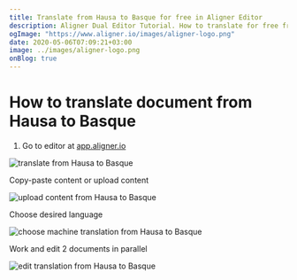 ```yaml
---
title: Translate from Hausa to Basque for free in Aligner Editor
description: Aligner Dual Editor Tutorial. How to translate for free from Hausa to Basque. Aligner is multilingual document management platform. 
ogImage: "https://www.aligner.io/images/aligner-logo.png"
date: 2020-05-06T07:09:21+03:00
image: ../images/aligner-logo.png
onBlog: true
---
```


# How to translate document from Hausa to Basque

1. Go to editor at [app.aligner.io](https://app.aligner.io "Aligner App web page")

![translate from Hausa to Basque](../aligner-blank-editor.png "translate from Hausa to Basque")

Copy-paste content or upload content

![upload content from Hausa to Basque](../aligner-uploaded-document.png "upload content from Hausa to Basque")

Choose desired language

![choose machine translation from Hausa to Basque](../aligner-language-dropdown.png "choose machine translation from Hausa to Basque")

Work and edit 2 documents in parallel

![edit translation from Hausa to Basque](../aligner-double-sitded-editor.png "edit translation from Hausa to Basque")

